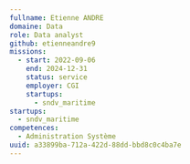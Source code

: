 ```yaml
---
fullname: Etienne ANDRE
domaine: Data
role: Data analyst
github: etienneandre9
missions:
  - start: 2022-09-06
    end: 2024-12-31
    status: service
    employer: CGI
    startups:
      - sndv_maritime
startups:
  - sndv_maritime
competences:
  - Administration Système
uuid: a33899ba-712a-422d-88dd-bbd8c0c4ba7e
---
```

